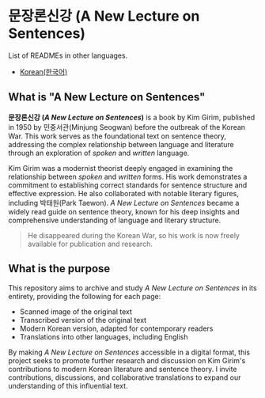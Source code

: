 # 문장론신강 (A New Lecture on Sentences)

List of READMEs in other languages.
* [Korean(한국어)](README.kr.md)

## What is "A New Lecture on Sentences"

**문장론신강 (*A New Lecture on Sentences*)** is a book by Kim Girim, 
published in 1950 by 민중서관(Minjung Seogwan) before the outbreak of the Korean War. 
This work serves as the foundational text on sentence theory, 
addressing the complex relationship between language and literature through an exploration of _spoken_ and _written_ language.

Kim Girim was a modernist theorist deeply engaged in examining the relationship between _spoken_ and _written_ forms. 
His work demonstrates a commitment to establishing correct standards for sentence structure and effective expression. 
He also collaborated with notable literary figures, including 박태원(Park Taewon). 
*A New Lecture on Sentences* became a widely read guide on sentence theory, 
known for his deep insights and comprehensive understanding of language and literary structure.

> He disappeared during the Korean War, so his work is now freely available for publication and research.

## What is the purpose

This repository aims to archive and study *A New Lecture on Sentences* in its entirety, 
providing the following for each page:
- Scanned image of the original text
- Transcribed version of the original text
- Modern Korean version, adapted for contemporary readers
- Translations into other languages, including English

By making *A New Lecture on Sentences* accessible in a digital format, 
this project seeks to promote further research and discussion on Kim Girim's contributions to modern Korean literature and sentence theory. 
I invite contributions, discussions, and collaborative translations to expand our understanding of this influential text.
